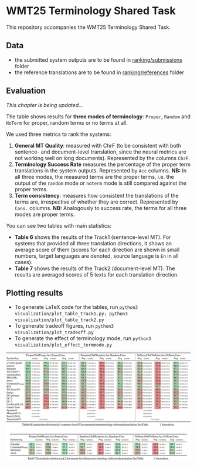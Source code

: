 # WMT25 Terminology Shared Task

This repository accompanies the WMT25 Terminology Shared Task.

## Data

- the submitted system outputs are to be found in [ranking/submissions](ranking/submissions) folder
- the reference translations are to be found in [ranking/references](ranking/references) folder

## Evaluation

_This chapter is being updated..._

The table shows results for **three modes of terminology**: `Proper`, `Random` and `NoTerm` for proper, random terms or no terms at all.

We used three metrics to rank the systems:

1. **General MT Quality**: measured with ChrF (to be consistent with both sentence- and document-level translation, since the neural metrics are not working well on long documents). Represented by the columns `ChrF`.
2. **Terminology Success Rate** measures the percentage of the proper term translations in the system outputs. Represented by `Acc` columns. **NB:** In all three modes, the measured terms are the proper terms, i.e. the output of the `random` mode or `noterm` mode is still compared against the proper terms.
3. **Term consistency**: measures how consistent the translations of the terms are, irrespective of whether they are correct. Represented by `Cons.` columns. **NB:** Analogously to success rate, the terms for all three modes are proper terms.

You can see two tables with main statistics:

 - **Table 6** shows the results of the Track1 (sentence-level MT). For systems that provided all three translation directions, it shows an average score of them (scores for each direction are shown in small numbers, target languages are denoted, source language is `En` in all cases).
 - **Table 7** shows the results of the Track2 (document-level MT). The results are averaged scores of 5 texts for each translation direction. 

## Plotting results

- To generate LaTeX code for the tables, run `python3 visualization/plot_table_track1.py; python3 visualization/plot_table_track2.py`
- To generate tradeoff figures, run `python3 visualization/plot_tradeoff.py`
- To generate the effect of terminology mode, run `python3 visualization/plot_effect_termmode.py`

<img src="generated/main_results.svg" width="1000vw">
